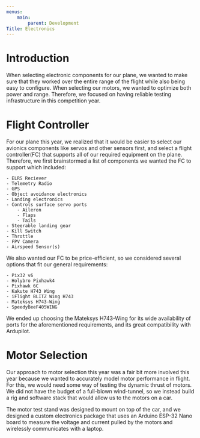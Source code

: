 ```yaml
---
menus:
    main:
        parent: Development
Title: Electronics
---
```


# Introduction

When selecting electronic components for our plane, we wanted to make sure that they worked over the entire range of the flight while also being easy to configure. When selecting our motors, we wanted to optimize both power and range. Therefore, we focused on having reliable testing infrastructure in this competition year.


# Flight Controller

For our plane this year, we realized that it would be easier to select our avionics components like servos and other sensors first, and select a flight controller(FC) that supports all of our required equipment on the plane. Therefore, we first brainstormed a list of components we wanted the FC to support which included:

```
- ELRS Reciever
- Telemetry Radio
- GPS
- Object avoidance electronics
- Landing electronics
- Controls surface servo ports
    - Aileron
    - Flaps
    - Tails
- Steerable landing gear
- Kill Switch
- Throttle
- FPV Camera
- Airspeed Sensor(s)
```

We also wanted our FC to be price-efficient, so we considered several options that fit our general requirements:

```
- Pix32 v6
- Holybro Pixhawk4
- Pixhawk 6C
- Kakute H743 Wing
- iFlight BLITZ Wing H743
- Mateksys H743-Wing
- SpeedyBeeF405WING
```

We ended up choosing the Mateksys H743-Wing for its wide availability of ports for the aforementioned requirements, and its great compatibility with Ardupilot.

# Motor Selection

Our approach to motor selection this year was a fair bit more involved this year because we wanted to accurately model motor performance in flight. For this, we would need some way of testing the dynamic thrust of motors. We did not have the budget of a full-blown wind-tunnel, so we instead build a rig and software stack that would allow us to the motors on a car.


The motor test stand was designed to mount on top of the car, and we designed a custom electronics package that uses an Arduino ESP-32 Nano board to measure the voltage and current pulled by the motors and wirelessly communicates with a laptop.